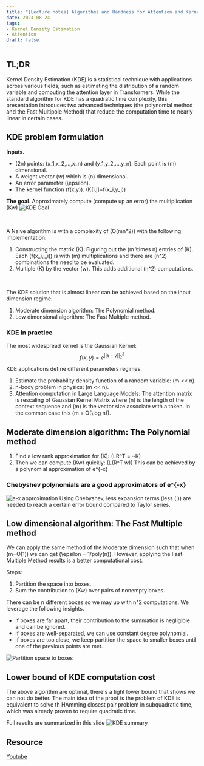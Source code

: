 ```yaml
---
title: "[Lecture notes] Algorithms and Hardness for Attention and Kernel Density Estimation" 
date: 2024-08-24
tags: 
- Kernel Density Estimation
- Attention
draft: false 
---
```


## TL;DR
Kernel Density Estimation (KDE) is a statistical technique with applications across various fields, such as estimating the distribution of a random variable and computing the attention layer in Transformers. While the standard algorithm for KDE has a quadratic time complexity, this presentation introduces two advanced techniques (the polynomial method and the Fast Multipole Method) that reduce the computation time to nearly linear in certain cases.

## KDE problem formulation
**Inputs.**
* \(2n\) points: \(x_1,x_2,...,x_n\) and \(y_1,y_2,...,y_n\). Each point is \(m\) dimensional.
* A weight vector \(w\) which is \(n\) dimensional.
* An error parameter \(\epsilon\).
* The kernel function \(f(x,y)\). \(K[i,j]=f(x_i,y_j)\)

**The goal**. Approximately compute (compute up an error) the multiplication \(Kw\)
![KDE Goal](/posts/20240824_algorithms_and_hardness_for_attention_and_kernel_density_estimation/kde_goal.png)

<br>

A Naive algorithm is with a complexity of \(O(mn^2)\) with the following implementation:
1. Constructing the matrix \(K\): Figuring out the \(m \times n\) entries of \(K\). Each \(f(x_i,j_i)\) is with \(m\) multiplications and there are \(n^2\) combinations the need to be evaluated. 
2. Multiple \(K\) by the vector \(w\). This adds additional \(n^2\) computations.

<br>

The KDE solution that is almost linear can be achieved based on the input dimension regime:
1. Moderate dimension algorithm: The Polynomial method.
2. Low dimensional algorithm: The Fast Multiple method.

### KDE in practice
The most widespread kernel is the Gaussian Kernel:
$$f(x,y) = e^{||x-y||_2^2} $$

KDE applications define different parameters regimes. 
1. Estimate the probability density function of a random variable: \(m << n\).
2. n-body problem in physics: \(m << n\).
3. Attention computation in Large Language Models: The attention matrix is rescaling of Gaussian Kernel Matrix where \(n\) is the length of the context sequence and \(m\) is the vector size associate with a token. In the common case this \(m = O(\log n)\).


## Moderate dimension algorithm: The Polynomial method
1. Find a low rank approximation for \(K\): \(LR^T = ~K\)
2. Then we can compute \(Kw\) quickly: \(L(R^T w)\)
This can be achieved by a polynomial approximation of e^{-x}

### Chebyshev polynomials are a good approximators of e^{-x}
![e-x approximation](/posts/20240824_algorithms_and_hardness_for_attention_and_kernel_density_estimation/e_-x_polynimials_approximation.png)
Using Chebyshev, less expansion terms (less \(j\)) are needed to reach a certain error bound compared to Taylor series.


## Low dimensional algorithm: The Fast Multiple method
We can apply the same method of the Moderate dimension such that when \(m=O(1)\) we can get \(\epsilon = 1/poly(n)\).
However, applying the Fast Multiple Method results is a better computational cost.

Steps:
1. Partition the space into boxes.
2. Sum the contribution to \(Kw\) over pairs of nonempty boxes.

There can be n different boxes so we may up with n^2 computations. We leverage the following insights. 
* If boxes are far apart, their contribution to the summation is negligible and can be ignored.
* If boxes are well-separated, we can use constant degree polynomial.
* If boxes are too close, we keep partition the space to smaller boxes until one of the previous points are met. 

![Partition space to boxes](/posts/20240824_algorithms_and_hardness_for_attention_and_kernel_density_estimation/partition_spaces_to_boxes.png)

## Lower bound of KDE computation cost
The above algorithm are optimal, there's a tight lower bound that shows we can not do better.
The main idea of the proof is the problem of KDE is equivalent to solve th HAmming closest pair problem in subquadratic time, which was already proven to require quadratic time. 

Full results are summarized in this slide
![KDE summary](/posts/20240824_algorithms_and_hardness_for_attention_and_kernel_density_estimation/kde_results_summary.png)

## Resource
[Youtube](https://www.youtube.com/watch?v=6Dsf1E6ZGP8)